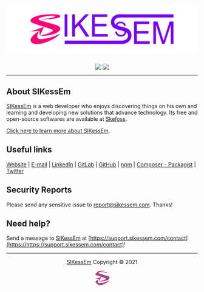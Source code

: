 <div align="center">
  <h1><a href="https://sikessem.com/" title="SIKessEm"><img src="SIKessEm-logo.png" alt="SIKessEm logo"/></a></h1>
  <p><a href="https://github.com/skefoss" target="_blank" title="The SIKessEm Free and Open-Source Software"><img align="center" src="https://github-readme-stats.vercel.app/api?username=sikessem&count_private=true&show_icons=true&include_all_commits=true&theme=tokyonight"/></a> <a href="https://github.com/skefoss" target="_blank" title="The SIKessEm Free and Open-Source Software"><img align="center" src="https://github-readme-stats.vercel.app/api/top-langs/?username=sikessem&layout=compact&theme=tokyonight"/></a></p>
</div>

***

## About SIKessEm
[SIKessEm](https://about.sikessem.com/) is a web developer who enjoys discovering things on his own and learning and developing new solutions that advance technology.
Its free and open-source softwares are available at [Skefoss](https://github.com/skefoss).

[Click here to learn more about SIKessEm](https://about.sikessem.com).

## Useful links
[Website](https://ske.sikessem.com/) | [E-mail](mailto:ske@sikessem.com) | [LinkedIn](https://linkedin.com/in/sikessem) | [GitLab](https://gitlab.com/sikessem) | [GitHub](https://github.com/sikessem) | [npm](https://npmjs.org/~sikessem) | [Composer - Packagist](https://packagist.org/users/sikessem) | [Twitter](https://twitter.com/ske_sikessem)

## Security Reports
Please send any sensitive issue to [report@sikessem.com](mailto:report@sikessem.com). Thanks!

## Need help?
Send a message to [SIKessEm](https://about.sikessem.com/) at [https://support.sikessem.com/contact](https://https://support.sikessem.com/contact)!

***

<div align="center">
  <p><a href="https://about.sikessem.com/" title="About SIKessEm">SIKessEm</a> Copyright &#169; 2021</p>
  <p><a href="https://sikessem.com/" title="SIKessEm"><img src="SIKessEm-icon.png" width="40px" height="40px" alt="SIKessEm icon" style="border-radius:50%;"/></a></p>
</div>

